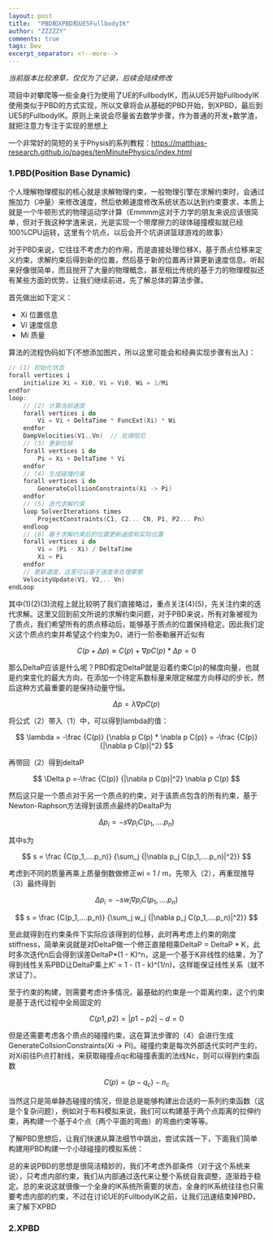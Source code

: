 ```yaml
---
layout: post
title:  "PBD和XPBD和UE5FullbodyIK"
author: "ZZZZZY"
comments: true
tags: Dev
excerpt_separator: <!--more-->
---
```

*当前版本比较潦草，仅仅为了记录，后续会陆续修改*

项目中对攀爬等一些全身行为使用了UE的FullbodyIK，而从UE5开始FullbodyIK使用类似于PBD的方式实现，所以文章将会从基础的PBD开始，到XPBD，最后到UE5的FullbodyIK。原则上来说会尽量省去数学步骤，作为普通的开发+数学渣，就把注意力专注于实现的思想上

一个非常好的简短的关于Physis的系列教程：https://matthias-research.github.io/pages/tenMinutePhysics/index.html

<!--more-->

### 1.PBD(Position Base Dynamic)
个人理解物理模拟的核心就是求解物理约束，一般物理引擎在求解约束时，会通过施加力（冲量）来修改速度，然后依赖速度修改系统状态以达到约束要求，本质上就是一个牛顿形式的物理运动学计算（Emmmm这对于力学的朋友来说应该很简单，但对于我这种学渣来说，光是实现一个带摩擦力的球体碰撞模拟就已经100%CPU运转，这里有个坑点，以后会开个坑讲讲篮球游戏的故事）

对于PBD来说，它往往不考虑力的作用，而是直接处理位移X，基于质点位移来定义约束，求解约束后得到新的位置，然后基于新的位置再计算更新速度信息。听起来好像很简单，而且抛开了大量的物理概念，甚至相比传统的基于力的物理模拟还有某些方面的优势，让我们继续前进，先了解总体的算法步骤。

首先做出如下定义：
* Xi 位置信息
* Vi 速度信息
* Mi 质量

算法的流程伪码如下(不想添加图片，所以这里可能会和经典实现步骤有出入)：
```c
// (1) 初始化状态
forall vertices i
	initialize Xi = Xi0, Vi = Vi0, Wi = 1/Mi
endfor
loop:
	// (2) 计算当前速度
	forall vertices i do
		Vi = Vi + DeltaTime * FuncExt(Xi) * Wi
	endfor
	DampVelocities(V1..Vn)	// 处理阻尼
	// (3) 更新位移
	forall vertices i do
		Pi = Xi + DeltaTime * Vi
	endfor
	// (4) 生成碰撞约束
	forall vertices i do
		GenerateCollsionConstraints(Xi -> Pi)
	endfor
	// (5) 迭代求解约束
	loop SolverIterations times
		ProjectConstraints(C1, C2... CN, P1, P2... Pn)
	endloop
    // (6) 基于求解约束后的位置更新速度和实际位置
	forall vertices i do
		Vi = (Pi - Xi) / DeltaTime
		Xi = Pi
	endfor
	// 更新速度，这里可以基于速度来处理摩擦
	VelocityUpdate(V1, V2,.. Vn)
endLoop
```

其中(1)(2)(3)流程上就比较明了我们直接略过，重点关注(4)(5)，先关注约束的迭代求解。这里又回到前文所说的求解约束问题，对于PBD来说，所有对象被视为了质点，我们希望所有的质点移动后，能够基于质点的位置保持稳定。因此我们定义这个质点约束并希望这个约束为0，进行一阶泰勒展开近似有

$$
C(p + \Delta p) \approx C(p) + \nabla p C(p)*\Delta p = 0 \tag{1}
$$

那么DeltaP应该是什么呢？PBD假定DeltaP就是沿着约束C(p)的梯度向量，也就是约束变化的最大方向，在添加一个待定系数标量来限定梯度方向移动的步长，然后这种方式最重要的是保持动量守恒。

$$
\Delta p = \lambda \nabla p C(p) \tag{2}
$$

将公式（2）带入（1）中，可以得到lambda的值：

$$
\lambda = -\frac {C(p)} {\nabla p C(p) *  \nabla p C(p)} = -\frac {C(p)} {|\nabla p C(p)|^2}
$$

再带回（2）得到deltaP

$$
\Delta p =-\frac {C(p)} {|\nabla p C(p)|^2} \nabla p C(p)
$$

然后这只是一个质点对于另一个质点的约束，对于该质点包含的所有约束，基于Newton-Raphson方法得到该质点最终的DealtaP为

$$
\Delta p_i = -s\nabla p_i C(p_1,....p_n)	\tag{3}
$$

其中s为

$$
s = \frac {C(p_1,....p_n)} {\sum_j {|\nabla p_j C(p_1,....p_n)|^2}}
$$

考虑到不同的质量再乘上质量倒数做修正wi = 1 / m，先带入（2），再重现推导（3）最终得到

$$
\Delta p_i = -s w_i\nabla p_i C(p_1,....p_n)	\tag{4}
$$

$$
s = \frac {C(p_1,....p_n)} {\sum_j w_j {|\nabla p_j C(p_1,....p_n)|^2}}
$$

至此就得到在约束条件下实际应该得到的位移，此时再考虑上约束的刚度stiffness，简单来说就是对DeltaP做一个修正直接相乘DeltaP  = DeltaP * K，此时多次迭代n后会得到误差DeltaP*(1 - K)^n，这是一个基于K非线性的结果，为了得到线性关系PBD让DeltaP乘上K' = 1 - (1 - k)^(1/n)，这样能保证线性关系（就不求证了）。



至于约束的构建，则需要考虑许多情况，最基础的约束是一个距离约束，这个约束是基于迭代过程中全局固定的

$$
C(p1, p2) = |p1 - p2| - d = 0
$$

但是还需要考虑各个质点的碰撞约束，这在算法步骤的（4）会进行生成GenerateCollsionConstraints(Xi -> Pi)。碰撞约束是每次外部迭代实时产生的，对Xi前往Pi点打射线，来获取碰撞点qc和碰撞表面的法线Nc，则可以得到约束函数

$$
C(p) = (p - q_c) - n_c
$$

当然这只是简单静态碰撞的情况，但是总是能够构建出合适的一系列约束函数（这是个复杂问题），例如对于布料模拟来说，我们可以构建基于两个点距离的拉伸约束，再构建一个基于4个点（两个平面的弯曲）的弯曲约束等等。

了解PBD思想后，让我们快速从算法细节中跳出，尝试实践一下，下面我们简单构建用PBD构建一个小球碰撞的模拟系统：



总的来说PBD的思想是很简洁精妙的，我们不考虑外部条件（对于这个系统来说），只考虑内部约束，我们从内部通过迭代来让整个系统自我调整，逐渐趋于稳定。总的来说这就很像一个全身的IK系统所需要的状态，全身的IK系统往往也只需要考虑内部的约束，不过在讨论UE的FullbodyIK之前，让我们迅速结束掉PBD，来了解下XPBD

### 2.XPBD

